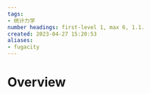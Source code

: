 ```yaml
---
tags: 
- 统计力学
number headings: first-level 1, max 6, 1.1.
created: 2023-04-27 15:20:53
aliases:
- fugacity
---
```

# Overview





